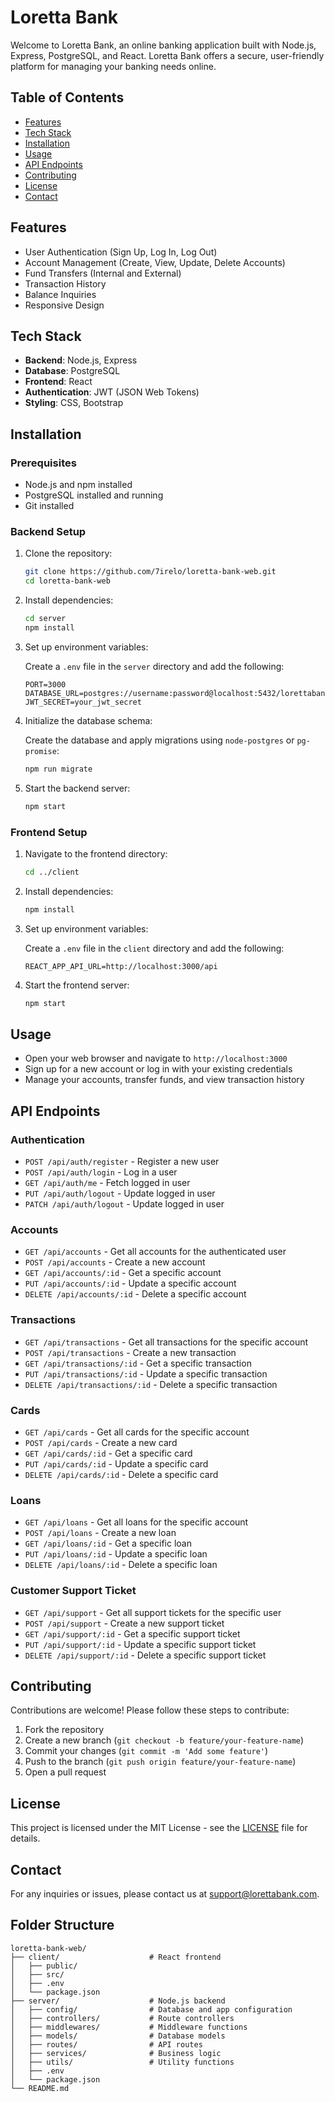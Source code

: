 # Loretta Bank

Welcome to Loretta Bank, an online banking application built with Node.js, Express, PostgreSQL, and React. Loretta Bank offers a secure, user-friendly platform for managing your banking needs online.

## Table of Contents

- [Features](#features)
- [Tech Stack](#tech-stack)
- [Installation](#installation)
- [Usage](#usage)
- [API Endpoints](#api-endpoints)
- [Contributing](#contributing)
- [License](#license)
- [Contact](#contact)

## Features

- User Authentication (Sign Up, Log In, Log Out)
- Account Management (Create, View, Update, Delete Accounts)
- Fund Transfers (Internal and External)
- Transaction History
- Balance Inquiries
- Responsive Design

## Tech Stack

- **Backend**: Node.js, Express
- **Database**: PostgreSQL
- **Frontend**: React
- **Authentication**: JWT (JSON Web Tokens)
- **Styling**: CSS, Bootstrap

## Installation

### Prerequisites

- Node.js and npm installed
- PostgreSQL installed and running
- Git installed

### Backend Setup

1. Clone the repository:

    ```bash
    git clone https://github.com/7irelo/loretta-bank-web.git
    cd loretta-bank-web
    ```

2. Install dependencies:

    ```bash
    cd server
    npm install
    ```

3. Set up environment variables:

    Create a `.env` file in the `server` directory and add the following:

    ```env
    PORT=3000
    DATABASE_URL=postgres://username:password@localhost:5432/lorettabank
    JWT_SECRET=your_jwt_secret
    ```

4. Initialize the database schema:

    Create the database and apply migrations using `node-postgres` or `pg-promise`:

    ```bash
    npm run migrate
    ```

5. Start the backend server:

    ```bash
    npm start
    ```

### Frontend Setup

1. Navigate to the frontend directory:

    ```bash
    cd ../client
    ```

2. Install dependencies:

    ```bash
    npm install
    ```

3. Set up environment variables:

    Create a `.env` file in the `client` directory and add the following:

    ```env
    REACT_APP_API_URL=http://localhost:3000/api
    ```

4. Start the frontend server:

    ```bash
    npm start
    ```

## Usage

- Open your web browser and navigate to `http://localhost:3000`
- Sign up for a new account or log in with your existing credentials
- Manage your accounts, transfer funds, and view transaction history

## API Endpoints

### Authentication

- `POST /api/auth/register` - Register a new user
- `POST /api/auth/login` - Log in a user
- `GET /api/auth/me` - Fetch logged in user
- `PUT /api/auth/logout` - Update logged in user
- `PATCH /api/auth/logout` - Update logged in user

### Accounts

- `GET /api/accounts` - Get all accounts for the authenticated user
- `POST /api/accounts` - Create a new account
- `GET /api/accounts/:id` - Get a specific account
- `PUT /api/accounts/:id` - Update a specific account
- `DELETE /api/accounts/:id` - Delete a specific account

### Transactions

- `GET /api/transactions` - Get all transactions for the specific account
- `POST /api/transactions` - Create a new transaction
- `GET /api/transactions/:id` - Get a specific transaction
- `PUT /api/transactions/:id` - Update a specific transaction
- `DELETE /api/transactions/:id` - Delete a specific transaction

### Cards

- `GET /api/cards` - Get all cards for the specific account
- `POST /api/cards` - Create a new card
- `GET /api/cards/:id` - Get a specific card
- `PUT /api/cards/:id` - Update a specific card
- `DELETE /api/cards/:id` - Delete a specific card

### Loans

- `GET /api/loans` - Get all loans for the specific account
- `POST /api/loans` - Create a new loan
- `GET /api/loans/:id` - Get a specific loan
- `PUT /api/loans/:id` - Update a specific loan
- `DELETE /api/loans/:id` - Delete a specific loan

### Customer Support Ticket

- `GET /api/support` - Get all support tickets for the specific user
- `POST /api/support` - Create a new support ticket
- `GET /api/support/:id` - Get a specific support ticket
- `PUT /api/support/:id` - Update a specific support ticket
- `DELETE /api/support/:id` - Delete a specific support ticket

## Contributing

Contributions are welcome! Please follow these steps to contribute:

1. Fork the repository
2. Create a new branch (`git checkout -b feature/your-feature-name`)
3. Commit your changes (`git commit -m 'Add some feature'`)
4. Push to the branch (`git push origin feature/your-feature-name`)
5. Open a pull request

## License

This project is licensed under the MIT License - see the [LICENSE](LICENSE) file for details.

## Contact

For any inquiries or issues, please contact us at [support@lorettabank.com](mailto:support@lorettabank.com).

## Folder Structure

```
loretta-bank-web/
├── client/                    # React frontend
│   ├── public/
│   ├── src/
│   ├── .env
│   └── package.json
├── server/                    # Node.js backend
│   ├── config/                # Database and app configuration
│   ├── controllers/           # Route controllers
│   ├── middlewares/           # Middleware functions
│   ├── models/                # Database models
│   ├── routes/                # API routes
│   ├── services/              # Business logic
│   ├── utils/                 # Utility functions
│   ├── .env
│   └── package.json
└── README.md
```
